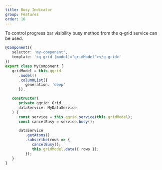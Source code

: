```yaml
---
title: Busy Indicator
group: Features
order: 16
---
```


To control progress bar visibility busy method from the q-grid service can be used.

```typescript
@Component({
   selector: 'my-component',
   template: '<q-grid [model]="gridModel"></q-grid>'
})
export class MyComponent {
   gridModel = this.qgrid
      .model()
      .columnList({
         generation: 'deep'
      });

   constructor(
      private qgrid: Grid,
      dataService: MyDataService
   ) {
      const service = this.qgrid.service(this.gridModel);
      const cancelBusy = service.busy();

      dataService
         .getAtoms()
         .subscribe(rows => {
            cancelBusy();
            this.gridModel.data({ rows });
         });
   }
}
```
